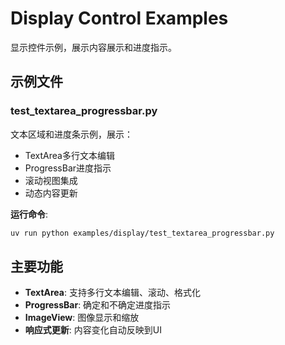 # Display Control Examples

显示控件示例，展示内容展示和进度指示。

## 示例文件

### test_textarea_progressbar.py
文本区域和进度条示例，展示：
- TextArea多行文本编辑
- ProgressBar进度指示
- 滚动视图集成
- 动态内容更新

**运行命令**:
```bash
uv run python examples/display/test_textarea_progressbar.py
```

## 主要功能

- **TextArea**: 支持多行文本编辑、滚动、格式化
- **ProgressBar**: 确定和不确定进度指示
- **ImageView**: 图像显示和缩放
- **响应式更新**: 内容变化自动反映到UI